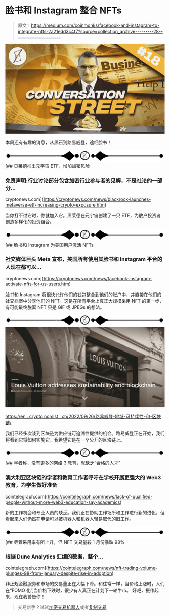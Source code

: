 # 脸书和 Instagram 整合 NFTs

> 原文：<https://medium.com/coinmonks/facebook-and-instagram-to-integrate-nfts-2a21edd3c4f7?source=collection_archive---------28----------------------->

![](img/219bba1158f7922287b042ae7fbe056a.png)

本周还有有趣的消息，从黑石到路易威登，途经脸书！

![](img/2931fc6458dbda66192428929f8a301f.png)[](https://cryptonews.com/news/blackrock-launches-metaverse-etf-increasing-crypto-exposure.htm) [## 贝莱德推出元宇宙 ETF，增加加密风险

### 免责声明:行业讨论部分包含加密行业参与者的见解，不是社论的一部分…

cryptonews.com](https://cryptonews.com/news/blackrock-launches-metaverse-etf-increasing-crypto-exposure.htm) 

当你打不过它时，你就加入它。贝莱德在元宇宙创建了一只 ETF，为散户投资者创造多样化的投资组合。

![](img/2931fc6458dbda66192428929f8a301f.png)[](https://cryptonews.com/news/facebook-instagram-activate-nfts-for-us-users.htm) [## 脸书和 Instagram 为美国用户激活 NFTs

### 社交媒体巨头 Meta 宣布，美国所有使用其脸书和 Instagram 平台的人现在都可以…

cryptonews.com](https://cryptonews.com/news/facebook-instagram-activate-nfts-for-us-users.htm) 

脸书和 Instagram 将很快允许他们的钱包整合到他们的账户中，并直接在他们的社交档案中分享他们的 NFT。这是在所有平台上真正大规模采用 NFT 的第一步，有可能最终脱离 NFT 只是 GIF 或 JPEGs 的想法。

![](img/2931fc6458dbda66192428929f8a301f.png)![](img/6a5613d418e0ae4381a118d838489f35.png)

[https://en . crypto nomist . ch/2022/09/26/路易威登-地址-可持续性-和-区块链/](https://en.cryptonomist.ch/2022/09/26/louis-vuitton-addresses-sustainability-and-blockchain/)

我们已经多次谈到区块链为供应链可追溯性提供的机会。路易威登正在开始，我们将看到它将如何实施它。我希望它是在一个公开的区块链上。

![](img/2931fc6458dbda66192428929f8a301f.png)[](https://cointelegraph.com/news/lack-of-qualified-people-without-more-web3-education-say-academics) [## 学者称，没有更多的网络 3 教育，就缺乏“合格的人才”

### 澳大利亚区块链的学者和教育工作者呼吁在学校开展更强大的 Web3 教育，为学生做好准备

cointelegraph.com](https://cointelegraph.com/news/lack-of-qualified-people-without-more-web3-education-say-academics) 

新的工作机会和专业人员的缺乏。我们正在协助工作场所和工作进行新的进化，但看起来人们仍然在申请可以被机器人和机器人轻易取代的旧工作。

![](img/2931fc6458dbda66192428929f8a301f.png)[](https://cointelegraph.com/news/nft-trading-volume-plunges-98-from-january-despite-rise-in-adoption) [## 尽管采用率有所上升，但 NFT 交易量较 1 月份暴跌 98%

### 根据 Dune Analytics 汇编的数据，整个…

cointelegraph.com](https://cointelegraph.com/news/nft-trading-volume-plunges-98-from-january-despite-rise-in-adoption) 

非正规金融服务和市场的交易量正在大幅下降。和往常一样，当价格上涨时，人们在“FOMO 化”,当价格下跌时，很少有人真正在计划下一轮牛市。
好吧，振作起来，现在我警告你！

> 交易新手？试试[加密交易机器人](/coinmonks/crypto-trading-bot-c2ffce8acb2a)或者[复制交易](/coinmonks/top-10-crypto-copy-trading-platforms-for-beginners-d0c37c7d698c)
